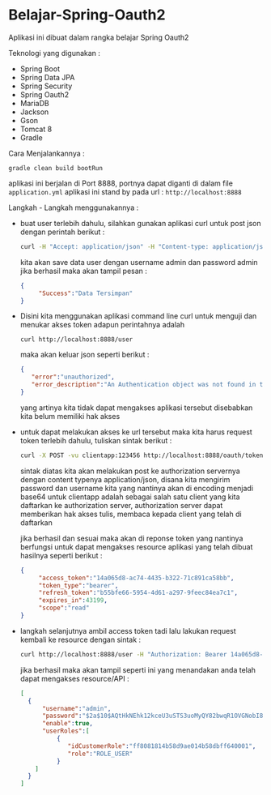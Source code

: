 # Belajar-Spring-Oauth2

Aplikasi ini dibuat dalam rangka belajar Spring Oauth2

Teknologi yang digunakan :
* Spring Boot
* Spring Data JPA
* Spring Security
* Spring Oauth2
* MariaDB
* Jackson
* Gson
* Tomcat 8
* Gradle

Cara Menjalankannya :

`gradle clean build bootRun`

aplikasi ini berjalan di Port 8888, portnya dapat diganti di dalam file `application.yml`
aplikasi ini stand by pada url : `http://localhost:8888`

Langkah - Langkah menggunakannya :

* buat user terlebih dahulu, silahkan gunakan aplikasi curl untuk post json dengan perintah berikut :
   
   ```sh
   curl -H "Accept: application/json" -H "Content-type: application/json" -d '{"username":"admin","password":"admin"}' http://localhost:8888/user
   ```
   kita akan save data user dengan username admin dan password admin jika berhasil maka akan tampil pesan :
   
   ```json
   {
        "Success":"Data Tersimpan"
   }
   ```	
* Disini kita menggunakan aplikasi command line curl untuk menguji dan menukar akses token
  adapun perintahnya adalah 
  
  `curl http://localhost:8888/user`
  
  maka akan keluar json seperti berikut :
     ```json
    {
        "error":"unauthorized",
        "error_description":"An Authentication object was not found in the SecurityContext"
    }
    ```
   yang artinya kita tidak dapat mengakses aplikasi tersebut disebabkan kita belum memiliki hak akses

* untuk dapat melakukan akses ke url tersebut maka kita harus request token terlebih dahulu, tuliskan sintak berikut :
   ```sh 
   curl -X POST -vu clientapp:123456 http://localhost:8888/oauth/token -H "Accept: application/json" -d "password=admin&username=admin&grant_type=password&scope=read&write&client_secret=123456&client_id=clientapp"
   ```

   sintak diatas kita akan melakukan post ke authorization servernya dengan content typenya application/json, disana kita mengirim password dan username kita yang nantinya akan di encoding menjadi base64 untuk
   clientapp adalah sebagai salah satu client yang kita daftarkan ke authorization server, authorization server dapat memberikan hak akses tulis, membaca kepada client yang telah di daftarkan
   
   jika berhasil dan sesuai maka akan di reponse token yang nantinya berfungsi untuk dapat mengakses resource aplikasi yang telah dibuat
   hasilnya seperti berikut :
   ```json
   {
        "access_token":"14a065d8-ac74-4435-b322-71c891ca58bb",
        "token_type":"bearer",
        "refresh_token":"b55bfe66-5954-4d61-a297-9feec84ea7c1",
        "expires_in":43199,
        "scope":"read"
   }
   ```
* langkah selanjutnya ambil access token tadi lalu lakukan request kembali ke resource dengan sintak :
	
  ```sh
  curl http://localhost:8888/user -H "Authorization: Bearer 14a065d8-ac74-4435-b322-71c891ca58bb"
  ```
  jika berhasil maka akan tampil seperti ini yang menandakan anda telah dapat mengakses resource/API :
  ```json
  [ 
    {
        "username":"admin",
        "password":"$2a$10$AQtHkNEhk12kceU3uSTS3uoMyQY82bwqR1OVGNobI86Se0doPBh/S",
        "enable":true,
        "userRoles":[
            {
               "idCustomerRole":"ff8081814b58d9ae014b58dbff640001",
               "role":"ROLE_USER"
            }
      ]
    }
  ]
```
